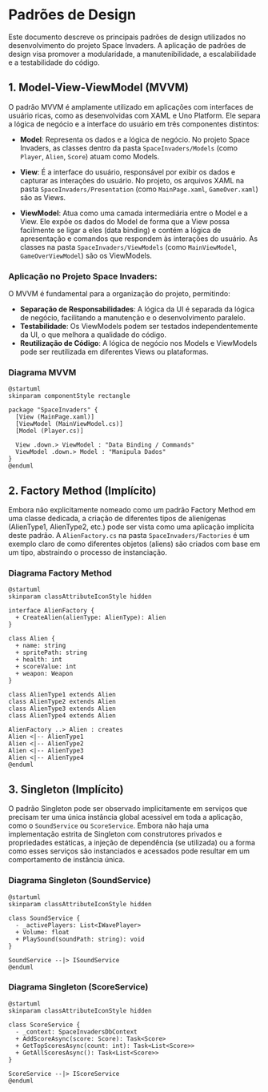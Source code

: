 # Padrões de Design

Este documento descreve os principais padrões de design utilizados no desenvolvimento do projeto Space Invaders. A aplicação de padrões de design visa promover a modularidade, a manutenibilidade, a escalabilidade e a testabilidade do código.

## 1. Model-View-ViewModel (MVVM)

O padrão MVVM é amplamente utilizado em aplicações com interfaces de usuário ricas, como as desenvolvidas com XAML e Uno Platform. Ele separa a lógica de negócio e a interface do usuário em três componentes distintos:

*   **Model**: Representa os dados e a lógica de negócio. No projeto Space Invaders, as classes dentro da pasta `SpaceInvaders/Models` (como `Player`, `Alien`, `Score`) atuam como Models.

*   **View**: É a interface do usuário, responsável por exibir os dados e capturar as interações do usuário. No projeto, os arquivos XAML na pasta `SpaceInvaders/Presentation` (como `MainPage.xaml`, `GameOver.xaml`) são as Views.

*   **ViewModel**: Atua como uma camada intermediária entre o Model e a View. Ele expõe os dados do Model de forma que a View possa facilmente se ligar a eles (data binding) e contém a lógica de apresentação e comandos que respondem às interações do usuário. As classes na pasta `SpaceInvaders/ViewModels` (como `MainViewModel`, `GameOverViewModel`) são os ViewModels.

### Aplicação no Projeto Space Invaders:

O MVVM é fundamental para a organização do projeto, permitindo:

*   **Separação de Responsabilidades**: A lógica da UI é separada da lógica de negócio, facilitando a manutenção e o desenvolvimento paralelo.
*   **Testabilidade**: Os ViewModels podem ser testados independentemente da UI, o que melhora a qualidade do código.
*   **Reutilização de Código**: A lógica de negócio nos Models e ViewModels pode ser reutilizada em diferentes Views ou plataformas.

### Diagrama MVVM

```plantuml
@startuml
skinparam componentStyle rectangle

package "SpaceInvaders" {
  [View (MainPage.xaml)]
  [ViewModel (MainViewModel.cs)]
  [Model (Player.cs)]

  View .down.> ViewModel : "Data Binding / Commands"
  ViewModel .down.> Model : "Manipula Dados"
}
@enduml
```

## 2. Factory Method (Implícito)

Embora não explicitamente nomeado como um padrão Factory Method em uma classe dedicada, a criação de diferentes tipos de alienígenas (AlienType1, AlienType2, etc.) pode ser vista como uma aplicação implícita deste padrão. A `AlienFactory.cs` na pasta `SpaceInvaders/Factories` é um exemplo claro de como diferentes objetos (aliens) são criados com base em um tipo, abstraindo o processo de instanciação.

### Diagrama Factory Method

```plantuml
@startuml
skinparam classAttributeIconStyle hidden

interface AlienFactory {
  + CreateAlien(alienType: AlienType): Alien
}

class Alien {
  + name: string
  + spritePath: string
  + health: int
  + scoreValue: int
  + weapon: Weapon
}

class AlienType1 extends Alien
class AlienType2 extends Alien
class AlienType3 extends Alien
class AlienType4 extends Alien

AlienFactory ..> Alien : creates
Alien <|-- AlienType1
Alien <|-- AlienType2
Alien <|-- AlienType3
Alien <|-- AlienType4
@enduml
```

## 3. Singleton (Implícito)

O padrão Singleton pode ser observado implicitamente em serviços que precisam ter uma única instância global acessível em toda a aplicação, como o `SoundService` ou `ScoreService`. Embora não haja uma implementação estrita de Singleton com construtores privados e propriedades estáticas, a injeção de dependência (se utilizada) ou a forma como esses serviços são instanciados e acessados pode resultar em um comportamento de instância única.

### Diagrama Singleton (SoundService)

```plantuml
@startuml
skinparam classAttributeIconStyle hidden

class SoundService {
  - _activePlayers: List<IWavePlayer>
  + Volume: float
  + PlaySound(soundPath: string): void
}

SoundService --|> ISoundService
@enduml
```

### Diagrama Singleton (ScoreService)

```plantuml
@startuml
skinparam classAttributeIconStyle hidden

class ScoreService {
  - _context: SpaceInvadersDbContext
  + AddScoreAsync(score: Score): Task<Score>
  + GetTopScoresAsync(count: int): Task<List<Score>>
  + GetAllScoresAsync(): Task<List<Score>>
}

ScoreService --|> IScoreService
@enduml
```